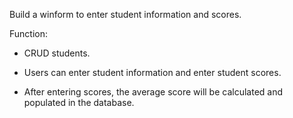 Build a winform to enter student information and scores.

Function:

+ CRUD students.

+ Users can enter student information and enter student scores.

+ After entering scores, the average score will be calculated and populated in the database.
